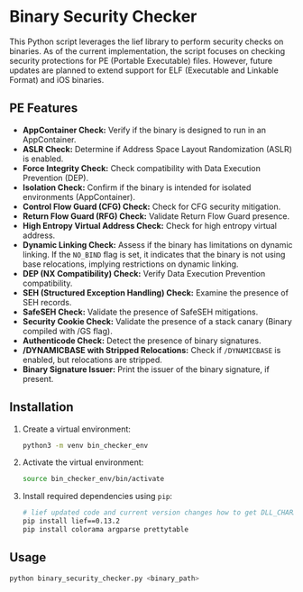# Binary Security Checker

This Python script leverages the lief library to perform security checks on binaries. As of the current implementation, the script focuses on checking security protections for PE (Portable Executable) files. However, future updates are planned to extend support for ELF (Executable and Linkable Format) and iOS binaries.

## PE Features

- **AppContainer Check:** Verify if the binary is designed to run in an AppContainer.
- **ASLR Check:** Determine if Address Space Layout Randomization (ASLR) is enabled.
- **Force Integrity Check:** Check compatibility with Data Execution Prevention (DEP).
- **Isolation Check:** Confirm if the binary is intended for isolated environments (AppContainer).
- **Control Flow Guard (CFG) Check:** Check for CFG security mitigation.
- **Return Flow Guard (RFG) Check:** Validate Return Flow Guard presence.
- **High Entropy Virtual Address Check:** Check for high entropy virtual address.
- **Dynamic Linking Check:** Assess if the binary has limitations on dynamic linking. If the `NO_BIND` flag is set, it indicates that the binary is not using base relocations, implying restrictions on dynamic linking.
- **DEP (NX Compatibility) Check:** Verify Data Execution Prevention compatibility.
- **SEH (Structured Exception Handling) Check:** Examine the presence of SEH records.
- **SafeSEH Check:** Validate the presence of SafeSEH mitigations.
- **Security Cookie Check:** Validate the presence of a stack canary (Binary compiled with /GS flag).
- **Authenticode Check:** Detect the presence of binary signatures.
- **/DYNAMICBASE with Stripped Relocations:** Check if `/DYNAMICBASE` is enabled, but relocations are stripped.
- **Binary Signature Issuer:** Print the issuer of the binary signature, if present.

## Installation

1. Create a virtual environment:

    ```bash
    python3 -m venv bin_checker_env
    ```

2. Activate the virtual environment:

    ```bash
    source bin_checker_env/bin/activate
    ```

3. Install required dependencies using `pip`:

    ```bash
    # lief updated code and current version changes how to get DLL_CHARACTERISTICS. The below version works as expected.
    pip install lief==0.13.2
    pip install colorama argparse prettytable
    ```

## Usage

```bash
python binary_security_checker.py <binary_path>
```
